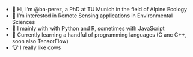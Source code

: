 - 👋 Hi, I’m @ba-perez, a PhD at TU Munich in the field of Alpine Ecology
- 👀 I’m interested in Remote Sensing applications in Environmental Sciences
- 💞️ I mainly with with Python and R, sometimes with JavaScript
- 🌱 Currently learning a handful of programming languages (C anc C++, soon also TensorFlow)
- 🐮 I really like cows
<!---
ba-perez/ba-perez is a ✨ special ✨ repository because its `README.md` (this file) appears on your GitHub profile.
You can click the Preview link to take a look at your changes.
--->
